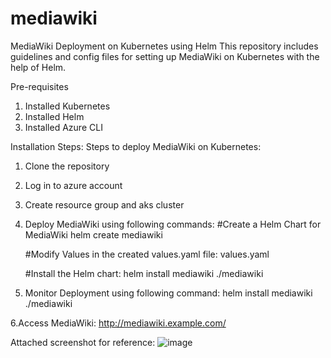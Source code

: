 # mediawiki
MediaWiki Deployment on Kubernetes using Helm
This repository includes guidelines and config files for setting up MediaWiki on Kubernetes with the help of Helm. 

Pre-requisites
1. Installed Kubernetes
2. Installed Helm
3. Installed Azure CLI

Installation Steps:
Steps to deploy MediaWiki on Kubernetes:
1. Clone the repository
2. Log in to azure account
3. Create resource group and aks cluster
4. Deploy MediaWiki using following commands:
   #Create a Helm Chart for MediaWiki
   helm create mediawiki

   #Modify Values in the created values.yaml file:
   values.yaml

   #Install the Helm chart:
   helm install mediawiki ./mediawiki

5. Monitor Deployment using following command:
   helm install mediawiki ./mediawiki

6.Access MediaWiki:
  http://mediawiki.example.com/

Attached screenshot for reference:
![image](https://github.com/Sakshi-19-99/mediawiki/assets/71216065/81528ced-8582-4f9b-bdb7-b1738c5584f7)



